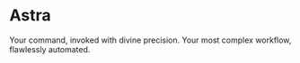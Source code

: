# Astra
Your command, invoked with divine precision. Your most complex workflow, flawlessly automated.
